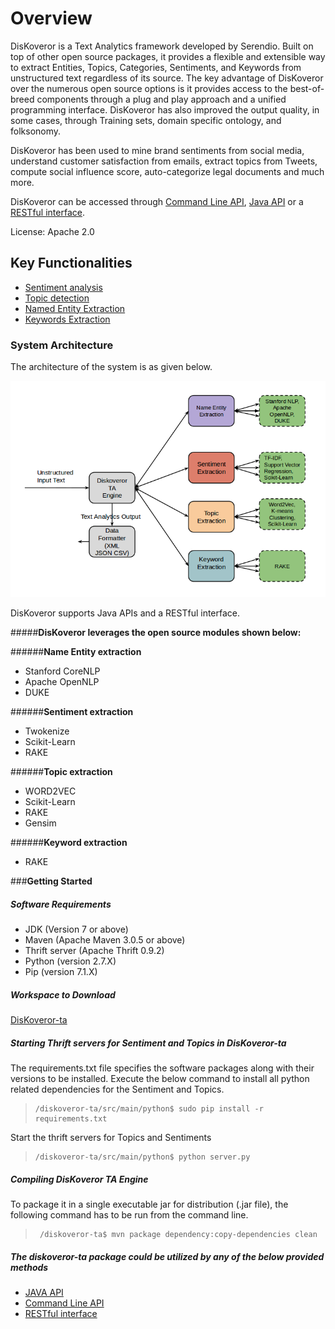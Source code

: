 # **Overview**

DisKoveror is a Text Analytics framework developed by Serendio. Built on top of other open source packages, it provides a flexible and extensible way to extract Entities, Topics, Categories, Sentiments, and Keywords from unstructured text regardless of its source. The key advantage of DisKoveror over the numerous open source options is it provides access to the best-of-breed components through a plug and play approach and a unified programming interface.  DisKoveror has also improved the output quality, in some cases, through Training sets, domain specific ontology, and folksonomy. 

DisKoveror has been used to mine brand sentiments from social media, understand customer satisfaction from emails, extract topics from Tweets, compute social influence score, auto-categorize legal documents and much more. 

DisKoveror can be accessed through [Command Line API](https://github.com/serendio-labs/diskoveror-ta/wiki/Command-Line-API), [Java API](https://github.com/serendio-labs/diskoveror-ta/wiki/JAVA-API) or a [RESTful interface](https://github.com/serendio-labs/diskoveror-ta/wiki/REST-API).

License: Apache 2.0

## **Key Functionalities**

  *  [Sentiment analysis](https://github.com/serendio-labs/diskoveror-ta/wiki/Sentiment-Extraction)
  *  [Topic detection](https://github.com/serendio-labs/diskoveror-ta/wiki/Topic-Detection)
  *  [Named Entity Extraction](https://github.com/serendio-labs/diskoveror-ta/wiki/Name-Entity-Extraction)
  *  [Keywords Extraction](https://github.com/serendio-labs/diskoveror-ta/wiki/Keywords-Extraction)
    
### System Architecture

The architecture of the system is as given below.

![System Architecture](/Diskoveror_architecture.png "System Architechture")

DisKoveror supports Java APIs and a RESTful interface.

#####**DisKoveror leverages the open source modules shown below:**

######**Name Entity extraction**
* Stanford CoreNLP
* Apache OpenNLP
* DUKE

######**Sentiment extraction**
* Twokenize
* Scikit-Learn
* RAKE
 
######**Topic extraction**
* WORD2VEC
* Scikit-Learn
* RAKE
* Gensim

######**Keyword extraction**
* RAKE

###**Getting Started**

##### **Software Requirements**

 * JDK (Version 7 or above)
 * Maven (Apache Maven 3.0.5 or above)
 * Thrift server (Apache Thrift 0.9.2)
 * Python (version 2.7.X)
 * Pip (version 7.1.X)

##### **Workspace to Download**

  [DisKoveror-ta](https://github.com/serendio-labs/diskoveror-ta/archive/master.zip) 

##### **Starting Thrift servers for Sentiment and Topics in DisKoveror-ta**

The requirements.txt file specifies the software packages along with their versions to be installed. Execute the
below command to install all python related dependencies for the Sentiment and Topics.

>     /diskoveror-ta/src/main/python$ sudo pip install -r requirements.txt

Start the thrift servers for Topics and Sentiments 

>     /diskoveror-ta/src/main/python$ python server.py

##### **Compiling DisKoveror TA Engine**
To package it in a single executable jar for distribution (.jar file), the following command has to be run from the command line.
>      /diskoveror-ta$ mvn package dependency:copy-dependencies clean

##### **The diskoveror-ta package could be utilized by any of the below provided methods**

* [JAVA API](https://github.com/serendio-labs/diskoveror-ta/wiki/JAVA-API)
* [Command Line API](https://github.com/serendio-labs/diskoveror-ta/wiki/Command-Line-API)
* [RESTful interface](https://github.com/serendio-labs/diskoveror-ta/wiki/REST-API)



